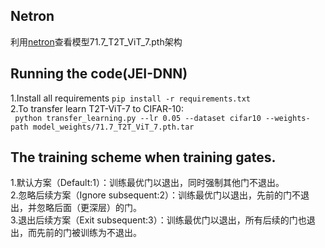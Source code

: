 ## Netron
利用[netron](https://netron.app/)查看模型71.7_T2T_ViT_7.pth架构
## Running the code(JEI-DNN)
1.Install all requirements `pip install -r requirements.txt`  
2.To transfer learn T2T-ViT-7 to CIFAR-10:  
` python transfer_learning.py --lr 0.05 --dataset cifar10 --weights-path model_weights/71.7_T2T_ViT_7.pth.tar`
## The training scheme when training gates.
1.默认方案（Default:1）：训练最优门以退出，同时强制其他门不退出。  
2.忽略后续方案（Ignore subsequent:2）：训练最优门以退出，先前的门不退出，并忽略后面（更深层）的门。  
3.退出后续方案（Exit subsequent:3）：训练最优门以退出，所有后续的门也退出，而先前的门被训练为不退出。  
